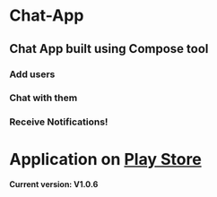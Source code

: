 # Chat-App
## Chat App built using Compose tool
### Add users
### Chat with them
### Receive Notifications!

# Application on [Play Store](https://play.google.com/store/apps/details?id=com.devwarex.chatapp)
#### Current version: V1.0.6